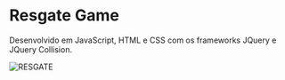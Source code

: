 <h1>Resgate Game</h1>


<p>Desenvolvido em JavaScript, HTML e CSS com os frameworks JQuery e JQuery Collision.</p>

![RESGATE](https://user-images.githubusercontent.com/81976280/134074314-4adb463d-39f1-4111-9230-eb171d77ccc8.jpg)
